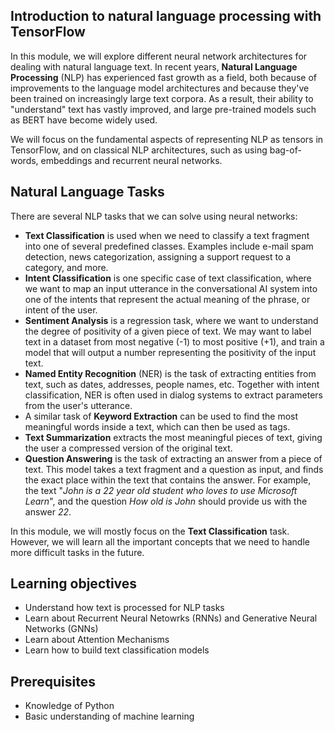 ## Introduction to natural language processing with TensorFlow

In this module, we will explore different neural network architectures for dealing with natural language text. In recent years, **Natural Language Processing** (NLP) has experienced fast growth as a field, both because of improvements to the language model architectures and because they've been trained on increasingly large text corpora. As a result, their ability to "understand" text has vastly improved, and large pre-trained models such as BERT have become widely used.

We will focus on the fundamental aspects of representing NLP as tensors in TensorFlow, and on classical NLP architectures, such as using bag-of-words, embeddings and recurrent neural networks.

## Natural Language Tasks

There are several NLP tasks that we can solve using neural networks:

* **Text Classification** is used when we need to classify a text fragment into one of several predefined classes. Examples include e-mail spam detection, news categorization, assigning a support request to a category, and more.
* **Intent Classification** is one specific case of text classification, where we want to map an input utterance in the conversational AI system into one of the intents that represent the actual meaning of the phrase, or intent of the user.
* **Sentiment Analysis** is a regression task, where we want to understand the degree of positivity of a given piece of text. We may want to label text in a dataset from most negative (-1) to most positive (+1), and train a model that will output a number representing the positivity of the input text.
* **Named Entity Recognition** (NER) is the task of extracting entities from text, such as dates, addresses, people names, etc. Together with intent classification, NER is often used in dialog systems to extract parameters from the user's utterance.
* A similar task of **Keyword Extraction** can be used to find the most meaningful words inside a text, which can then be used as tags.
* **Text Summarization** extracts the most meaningful pieces of text, giving the user a compressed version of the original text.
* **Question Answering** is the task of extracting an answer from a piece of text. This model takes a text fragment and a question as input, and finds the exact place within the text that contains the answer. For example, the text "*John is a 22 year old student who loves to use Microsoft Learn*", and the question *How old is John* should provide us with the answer *22*.

In this module, we will mostly focus on the **Text Classification** task. However, we will learn all the important concepts that we need to handle more difficult tasks in the future.

## Learning objectives

- Understand how text is processed for NLP tasks
- Learn about Recurrent Neural Netowrks (RNNs) and Generative Neural Networks (GNNs)
- Learn about Attention Mechanisms
- Learn how to build text classification models

## Prerequisites

- Knowledge of Python
- Basic understanding of machine learning
